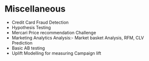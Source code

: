 # Miscellaneous


 - Credit Card Fraud Detection
 - Hypothesis Testing
 - Mercari Price recommendation Challenge
 - Marketing Analytics Analysis:- Market basket Analysis, RFM, CLV Prediction
 - Basic AB testing
 - Uplift Modelling for measuring Campaign lift
